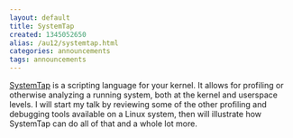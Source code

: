 ```yaml
---
layout: default
title: SystemTap
created: 1345052650
alias: /au12/systemtap.html
categories: announcements
tags: announcements
---
```

[SystemTap](http://sourceware.org/systemtap/) is a scripting language for your kernel. It allows for profiling or otherwise analyzing a running system, both at the kernel and userspace levels. I will start my talk by reviewing some of the other profiling and debugging tools available on a Linux system, then will illustrate how SystemTap can do all of that and a whole lot more.
